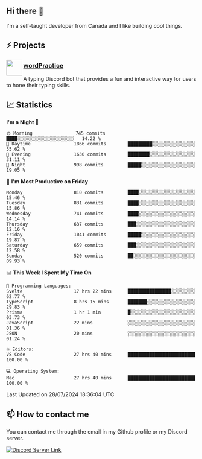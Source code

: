 <h2>Hi there 👋</h2>

<p>I'm a self-taught developer from Canada and I like building cool things.</p>

<h2>⚡ Projects</h2>

<img align="left" src="https://i.imgur.com/BIzs17V.png" width="42" height="42" />
<h3><a target="_blank" href="https://wordpractice.principle.sh/">wordPractice</a></h3>
<p>A typing Discord bot that provides a fun and interactive way for users to hone their typing skills.</p>

<h2>📈 Statistics</h2>

<!--START_SECTION:waka-->
**I'm a Night 🦉** 

```text
🌞 Morning                745 commits         ████░░░░░░░░░░░░░░░░░░░░░   14.22 % 
🌆 Daytime                1866 commits        █████████░░░░░░░░░░░░░░░░   35.62 % 
🌃 Evening                1630 commits        ████████░░░░░░░░░░░░░░░░░   31.11 % 
🌙 Night                  998 commits         █████░░░░░░░░░░░░░░░░░░░░   19.05 % 
```
📅 **I'm Most Productive on Friday** 

```text
Monday                   810 commits         ████░░░░░░░░░░░░░░░░░░░░░   15.46 % 
Tuesday                  831 commits         ████░░░░░░░░░░░░░░░░░░░░░   15.86 % 
Wednesday                741 commits         ████░░░░░░░░░░░░░░░░░░░░░   14.14 % 
Thursday                 637 commits         ███░░░░░░░░░░░░░░░░░░░░░░   12.16 % 
Friday                   1041 commits        █████░░░░░░░░░░░░░░░░░░░░   19.87 % 
Saturday                 659 commits         ███░░░░░░░░░░░░░░░░░░░░░░   12.58 % 
Sunday                   520 commits         ██░░░░░░░░░░░░░░░░░░░░░░░   09.93 % 
```


📊 **This Week I Spent My Time On** 

```text
💬 Programming Languages: 
Svelte                   17 hrs 22 mins      ████████████████░░░░░░░░░   62.77 % 
TypeScript               8 hrs 15 mins       ███████░░░░░░░░░░░░░░░░░░   29.83 % 
Prisma                   1 hr 1 min          █░░░░░░░░░░░░░░░░░░░░░░░░   03.73 % 
JavaScript               22 mins             ░░░░░░░░░░░░░░░░░░░░░░░░░   01.36 % 
JSON                     20 mins             ░░░░░░░░░░░░░░░░░░░░░░░░░   01.24 % 

🔥 Editors: 
VS Code                  27 hrs 40 mins      █████████████████████████   100.00 % 

💻 Operating System: 
Mac                      27 hrs 40 mins      █████████████████████████   100.00 % 
```


 Last Updated on 28/07/2024 18:36:04 UTC
<!--END_SECTION:waka-->

<h2>📫 How to contact me</h2>

You can contact me through the email in my Github profile or my Discord server.

[![Discord Server Link](https://dcbadge.vercel.app/api/server/DHnk46C)](https://discord.gg/DHnk46C)

